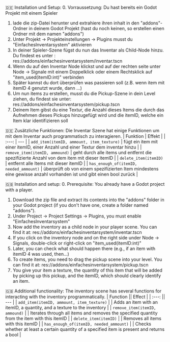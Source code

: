 🇩🇪 Installation und Setup:
0. Vorraussetzung: Du hast bereits ein Godot Projekt mit einem Spieler
1. lade die zip-Datei herunter und extrahiere ihren inhalt in den "addons"-Ordner in deinem Godot Projekt (hast du noch keinen, so erstellen einen Ordner mit dem namen "addons")
2. Unter Projekt -> Projekteinstellungen -> Plugins musst du "EinfachesInventarsystem" aktivieren
3. In deiner Spieler-Szene fügst du nun das Inventar als Child-Node hinzu. Du findest es unter : res://addons/einfachesinventarsystem/inventar.tscn
4. Wenn du auf den Inventar Node klickst und auf der rechten seite unter Node -> Signale mit einem Doppelklick oder einem Rechtsklick auf "item_used(itemID:int)" verbinden
5. Später kannst du dort überprüfen was passieren soll (z.B. wenn item mit itemID 4 genutzt wurde, dann ...)
6. Um nun items zu erstellen, musst du die Pickup-Szene in dein Level ziehen, du findest sie unter: res://addons/einfachesinventarsystem/pickup.tscn
7. Deinem Item gibst du eine Textur, die Anzahl dieses Items die durch das Aufnehmen dieses Pickups hinzugefügt wird und die itemID, welche ein Item klar identifizieren soll



🇩🇪 Zusätzliche Funktionen:
Die Inventar Szene hat einige Funktionen um mit dem Inventar auch programmatisch zu interagieren.
| Funktion | Effekt |
| :---: | --- |
| `add_item(itemID, ammount, item_texture)` | fügt ein item mit einer itemID, einer Anzahl und einer Textur dem inventar hinzu |
| `remove_item(itemID, ammound)` | geht durch alle items und entfernt die spezifizierte Anzahl von dem item mit dieser itemID |
| `delete_item(itemID)` | entfernt alle Items mit dieser itemID |
| `has_enough_of(itemID, needed_ammount)` | überprüft ob von einem spezifizierten Item mindestens eine gewisse anzahl vorhanden ist und gibt einen bool zurück |




🇬🇧 Installation and setup:
0. Prerequisite: You already have a Godot project with a player.
1. Download the zip file and extract its contents into the "addons" folder in your Godot project (if you don't have one, create a folder named "addons").
2. Under Project -> Project Settings -> Plugins, you must enable "EinfachesInventarsystem"
3. Now add the inventory as a child node in your player scene. You can find it at: res://addons/einfachesinventarsystem/inventar.tscn
4. If you click on the inventory node and on the right side under Node -> Signals, double-click or right-click on "item_used(itemID:int)"
5. Later, you can check what should happen there (e.g., if an item with itemID 4 was used, then...)
6. To create items, you need to drag the pickup scene into your level. You can find it at: res://addons/einfachesinventarsystem/pickup.tscn
7. You give your item a texture, the quantity of this item that will be added by picking up this pickup, and the itemID, which should clearly identify an item.



🇬🇧 Additional functionality:
The inventory scene has several functions for interacting with the inventory programmatically.
| Function || Effect |
| :---: || --- |
| `add_item(itemID, ammount, item_texture)` | | Adds an item with an itemID, a quantity, and a texture to the inventory |
| `remove_item(itemID, ammound)` | | Iterates through all items and removes the specified quantity from the item with this itemID |
| `delete_item(itemID)` | | Removes all items with this itemID |
| `has_enough_of(itemID, needed_ammount)` | | Checks whether at least a certain quantity of a specified item is present and returns a bool |
